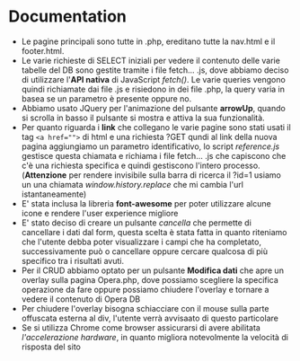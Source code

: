 # Documentation

- Le pagine principali sono tutte in .php, ereditano tutte la nav.html e il footer.html.
- Le varie richieste di SELECT iniziali per vedere il contenuto delle varie tabelle del DB sono gestite tramite i file fetch... .js, dove abbiamo deciso di utilizzare l'**API nativa** di JavaScript *fetch()*.  Le varie queries vengono quindi richiamate dai file .js e risiedono in dei file .php, la query varia in basea se un parametro è presente oppure no.
- Abbiamo usato JQuery per l'animazione del pulsante **arrowUp**, quando si scrolla in basso il pulsante si mostra e attiva la sua funzionalità.
- Per quanto riguarda i **link** che collegano le varie pagine sono stati usati il tag `<a href="">` di html e una richiesta ?GET qundi al link della nuova pagina aggiungiamo un parametro identificativo, lo script *reference.js* gestisce questa chiamata e richiama i file fetch... .js che capiscono che c'è una richiesta specifica e quindi gestiscono l'intero processo.(**Attenzione** per rendere invisibile sulla barra di ricerca il ?id=1 usiamo un una chiamata *window.history.replace* che mi cambia l'url istantaneamente)
- E' stata  inclusa la libreria **font-awesome** per poter utilizzare alcune icone e rendere l'user experience migliore
- E' stato deciso di creare un pulsante *cancella* che permette di cancellare i dati dal form, questa scelta è stata fatta in quanto riteniamo che l'utente debba poter visualizzare i campi che ha completato, successivamente può o cancellare oppure cercare qualcosa di più specifico tra i risultati avuti.
- Per il CRUD abbiamo optato per un pulsante **Modifica dati** che apre un overlay sulla pagina Opera.php, dove possiamo scegliere la specifica operazione da fare oppure possiamo chiudere l'overlay e tornare a vedere il contenuto di Opera DB
- Per chiudere l'overlay bisogna schiacciare con il mouse sulla parte offuscata esterna al div, l'utente verrà avvisaato di questo particolare
- Se si utilizza Chrome come browser assicurarsi di avere abilitata *l'accelerazione hardware*, in quanto migliora notevolmente la velocità di risposta del sito 
